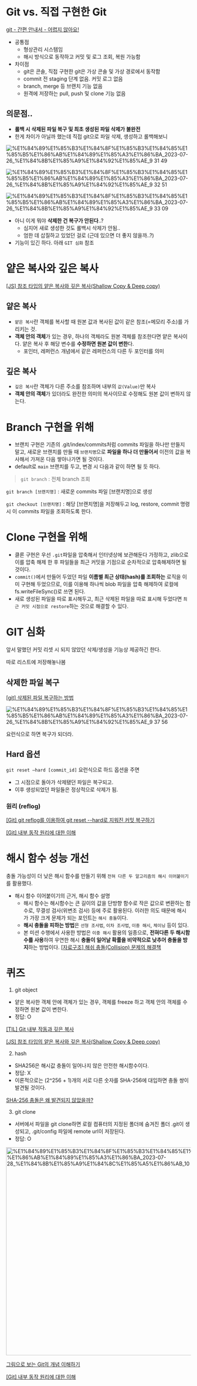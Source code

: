 # Git vs. 직접 구현한 Git

[git - 간편 안내서 - 어렵지 않아요!](http://rogerdudler.github.io/git-guide/index.ko.html)

- 공통점
  - 형상관리 시스템임
  - 해시 방식으로 동작하고 커밋 및 로그 조회, 복원 가능함
- 차이점
  - git은 콘솔, 직접 구현한 git은 가상 콘솔 및 가상 경로에서 동작함
  - commit 전 staging 단계 없음. 커밋 로그 없음
  - branch, merge 등 브랜치 기능 없음
  - 원격에 저장하는 pull, push 및 clone 기능 없음

## 의문점..

- **롤백 시 삭제된 파일 복구 및 최초 생성된 파일 삭제가 불완전**
- 한게 차이가 아닐까 했는데 직접 git으로 파일 삭제, 생성하고 롤백해보니

![%E1%84%89%E1%85%B3%E1%84%8F%E1%85%B3%E1%84%85%E1%85%B5%E1%86%AB%E1%84%89%E1%85%A3%E1%86%BA_2023-07-26_%E1%84%8B%E1%85%A9%E1%84%92%E1%85%AE_9 31 49](https://user-images.githubusercontent.com/138586629/280230713-74aab935-131d-49ed-afd9-094de6a436ac.png)

![%E1%84%89%E1%85%B3%E1%84%8F%E1%85%B3%E1%84%85%E1%85%B5%E1%86%AB%E1%84%89%E1%85%A3%E1%86%BA_2023-07-26_%E1%84%8B%E1%85%A9%E1%84%92%E1%85%AE_9 32 51](https://user-images.githubusercontent.com/138586629/280230710-1d0f5ad9-1636-48bd-b8c6-fa19cc4b830e.png)

![%E1%84%89%E1%85%B3%E1%84%8F%E1%85%B3%E1%84%85%E1%85%B5%E1%86%AB%E1%84%89%E1%85%A3%E1%86%BA_2023-07-26_%E1%84%8B%E1%85%A9%E1%84%92%E1%85%AE_9 33 09](https://user-images.githubusercontent.com/138586629/280230707-2bd140af-ba47-4681-afb3-2eec7345113e.png)

- 아니 이게 뭐야 **삭제한 건 복구가 안된다**..?
  - 심지어 새로 생성한 것도 롤백시 삭제가 안됨..
  - 엄한 데 삽질하고 있었던 걸로 (근데 있으면 더 좋지 않을까..?)
- 기능이 있긴 하다. 아래 `GIT 심화` 참조

# 얕은 복사와 깊은 복사

[[JS] 참조 타입의 얕은 복사와 깊은 복사(Shallow Copy & Deep copy)](https://cocobi.tistory.com/156)

## 얕은 복사

- `얕은 복사`란 객체를 복사할 때 원본 값과 복사된 값이 같은 참조(=메모리 주소)를 가리키는 것.
- **객체 안의 객체**가 있는 경우, 하나의 객체라도 원본 객체를 참조한다면 얕은 복사이다. 얕은 복사 후 해당 변수를 **수정하면 원본 값이 변한**다.
  - 포인터, 레퍼런스 개념에서 같은 레퍼런스의 다른 두 포인터를 의미

## 깊은 복사

- `깊은 복사`란 객체가 다른 주소를 참조하며 내부의 `값(Value)`만 복사
- **객체 안의 객체**가 있더라도 완전한 의미의 복사이므로 수정해도 원본 값이 변하지 않는다.

# Branch 구현을 위해

- 브랜치 구현은 기존의 .git/index/commits처럼 commits 파일을 하나만 만들지 말고, 새로운 브랜치를 만들 때 `브랜치명`으로 **파일을 하나 더 만들어서** 이전의 값을 복사해서 가져온 다음 쌓아나가면 될 것이다.
- default로 `main` 브랜치를 두고, 변경 시 다음과 같이 하면 될 듯 하다.

> `git branch` : 전체 branch 조회

`git branch [브랜치명]` : 새로운 commits 파일 [브랜치명]으로 생성

`git checkout [브랜치명]` : 해당 [브랜치명]을 저장해두고 log, restore, commit 명령 시 이 commits 파일을 조회하도록 한다.

>

# Clone 구현을 위해

- 클론 구현은 우선 `.git`파일을 압축해서 인터넷상에 보관해둔다 가정하고, zlib으로 이를 압축 해제 한 후 파일들을 최근 커밋을 기점으로 순차적으로 압축해제하면 될 것이다.
- `commit()`에서 만들어 두었던 파일 **이름별 최근 상태(hash)를 조회하는** 로직을 이미 구현해 두었으므로, 이를 이용해 하나씩 blob 파일을 압축 해제하여 로컬에 fs.writeFileSync()로 쓰면 된다.
- 새로 생성된 파일을 따로 표시해두고, 최근 삭제된 파일을 따로 표시해 두었다면 `최근 커밋 시점으로 restore`하는 것으로 해결할 수 있다.

# GIT 심화

앞서 말했던 커밋 리셋 시 되지 않았던 삭제/생성을 기능상 제공하긴 한다.

따로 리스트에 저장해놓나봄

## 삭제한 파일 복구

[[git] 삭제된 파일 복구하는 방법](https://velog.io/@sloools/git-삭제된-파일-복구하는-방법)

![%E1%84%89%E1%85%B3%E1%84%8F%E1%85%B3%E1%84%85%E1%85%B5%E1%86%AB%E1%84%89%E1%85%A3%E1%86%BA_2023-07-26_%E1%84%8B%E1%85%A9%E1%84%92%E1%85%AE_9 37 56](https://user-images.githubusercontent.com/138586629/280230705-bd989a2f-722d-4842-bedc-5d1606213abd.png)

요런식으로 하면 복구가 되더라.

## Hard 옵션

`git reset —hard [commit_id]` 요런식으로 하드 옵션을 주면

- 그 시점으로 돌아가 삭제됐던 파일은 복구되고.
- 이후 생성되었던 파일들은 정상적으로 삭제가 됨.

### 원리 (reflog)

[[Git] git reflog를 이용하여 git reset --hard로 지워진 커밋 복구하기](https://seosh817.tistory.com/297)

[[Git] 내부 동작 원리에 대한 이해](https://it-eldorado.tistory.com/4#google_vignette)

# 해시 함수 성능 개선

충돌 가능성이 더 낮은 해시 함수를 만들기 위해 `전혀 다른 두 알고리즘의 해시 이어붙이기`를 활용했다.

- 해시 함수 이어붙이기의 근거, 해시 함수 설명
  - 해시 함수는 해시함수는 큰 길이의 값을 단방향 함수로 작은 값으로 변환하는 함수로, 무결성 검사(위변조 검사) 등에 주로 활용된다. 이러한 의도 때문에 해시가 가장 크게 문제가 되는 포인트는 `해시 충돌`이다.
  - **해시 충돌을 피하는 방법**은 `선형 조사법`, `이차 조사법`, `이중 해시`, `체이닝` 등이 있다.
  - 본 미션 수행에서 사용한 방법은 `이중 해시` 활용의 일종으로, **전혀다른 두 해시함수를 사용**하여 우연한 해시 **충돌이 일어날 확률을 비약적으로 낮추어 충돌을 방지**하는 방법이다.
  [[자료구조] 해쉬 충돌(Collision) 문제의 해결책](https://m.blog.naver.com/isaac7263/221580142115)

# 퀴즈

1. git object

- 얕은 복사한 객체 안에 객체가 있는 경우, 객체를 freeze 하고 객체 안의 객체를 수정하면 원본 값이 변한다.
- 정답: O

[[TIL] Git 내부 작동과 깊은 복사](https://velog.io/@krkorklo58/TIL-Git-내부-작동과-깊은-복사)

[[JS] 참조 타입의 얕은 복사와 깊은 복사(Shallow Copy & Deep copy)](https://cocobi.tistory.com/156)

2. hash

- SHA256은 해시값 충돌이 일어나지 않은 안전한 해시함수이다.
- 정답: X
- 이론적으로는 (2^256 + 1)개의 서로 다른 숫자를 SHA-256에 대입하면 충돌 쌍이 발견될 것이다.

[SHA-256 충돌은 왜 발견되지 않았을까?](https://soonoo.me/docs/posts/2021/09/05/sha256.html)

3. git clone

- 서버에서 파일을 git clone하면 로컬 컴퓨터의 지정된 폴더에 숨겨진 폴더 .git이 생성되고, .git/config 파일에 remote url이 저장된다.
- 정답: O

<img width="566" alt="%E1%84%89%E1%85%B3%E1%84%8F%E1%85%B3%E1%84%85%E1%85%B5%E1%86%AB%E1%84%89%E1%85%A3%E1%86%BA_2023-07-28_%E1%84%8B%E1%85%A9%E1%84%8C%E1%85%A5%E1%86%AB_10 29 30" src="https://user-images.githubusercontent.com/138586629/280230697-22fed8b5-73ce-43a0-8ef3-d1fb9d7169fb.png">

[그림으로 보는 Git의 개념 이해하기](https://ux.stories.pe.kr/182)

[[Git] 내부 동작 원리에 대한 이해](https://it-eldorado.tistory.com/4#google_vignette)
